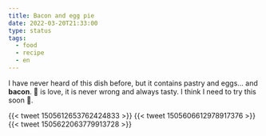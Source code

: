 ```yaml
---
title: Bacon and egg pie
date: 2022-03-20T21:33:00
type: status
tags:
  - food
  - recipe
  - en
---
```


I have never heard of this dish before, but it contains pastry and eggs... and **bacon**. 🥓 is love, it is never wrong and always tasty. I think I need to try this soon 🤤.

{{< tweet 1505612653762424833 >}}
{{< tweet 1505606612978917376 >}}
{{< tweet 1505622063779913728 >}}
